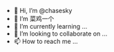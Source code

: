 - 👋 Hi, I’m @chasesky
- 👀 I’m 菜鸡一个
- 🌱 I’m currently learning ...
- 💞️ I’m looking to collaborate on ...
- 📫 How to reach me ...

<!---
chasesky/chasesky is a ✨ special ✨ repository because its `README.md` (this file) appears on your GitHub profile.
You can click the Preview link to take a look at your changes.
--->
